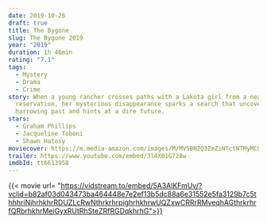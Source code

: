 ```yaml
---
date: 2019-10-26
draft: true
title: The Bygone
slug: The Bygone 2019
year: "2019"
duration: 1h 46min
rating: "7.1"
tags:
  - Mystery
  - Drama
  - Crime
story: When a young rancher crosses paths with a Lakota girl from a nearby
  reservation, her mysterious disappearance sparks a search that uncovers a
  harrowing past and hints at a dire future.
stars:
  - Graham Phillips
  - Jacqueline Toboni
  - Shawn Hatosy
moviecover: https://m.media-amazon.com/images/M/MV5BN2Q3ZmZiNTctNTMyMC00MThjLTk1MzUtZjhhMzhhNjdlYWQwXkEyXkFqcGdeQXVyMTY5ODM3NzQ@._V1_UX182_CR0,0,182,268_AL_.jpg
trailer: https://www.youtube.com/embed/3l4X01G728w
imdbId: tt6613958
---
```


{{< movie url= "https://vidstream.to/embed/5A3AlKFmUv/?vclid=b82af03d043473ba464448e7e2ef13b5dc88a6e31552e5fa3129b7c5thhhriNjhrhkhrRDUZLcRwNthrkrhrpighrhkhrwUQZxwCRRrRMveqhAGthrkrhrfQRbrhkhrMeiGyxRUtRhSteZRfRGDqkhrhG">}}
